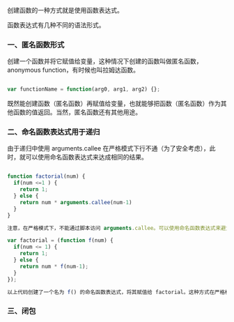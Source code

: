 
创建函数的一种方式就是使用函数表达式。

函数表达式有几种不同的语法形式。

### 一、匿名函数形式

创建一个函数并将它赋值给变量，这种情况下创建的函数叫做匿名函数，anonymous function，有时候也叫拉姆达函数。

```javascript

var functionName = function(arg0, arg1, arg2) {};

```

既然能创建函数（匿名函数）再赋值给变量，也就能够把函数（匿名函数）作为其他函数的值返回。当然，匿名函数还有其他用途。



### 二、命名函数表达式用于递归

由于递归中使用 arguments.callee 在严格模式下行不通（为了安全考虑），此时，就可以使用命名函数表达式来达成相同的结果。

```javascript

function factorial(num) {
  if(num <=1 ) {
    return 1;
  } else {
    return num * arguments.callee(num-1)
  }
}

注意，在严格模式下，不能通过脚本访问 arguments.callee。可以使用命名函数表达式来避免：

var factorial = (function f(num) {
  if(num <= 1) {
    return 1;
  } else {
    return num * f(num-1);
  }
});

以上代码创建了一个名为 f() 的命名函数表达式，将其赋值给 factorial。这种方式在严格模式和非严格模式下都行得通。

```

### 三、闭包
